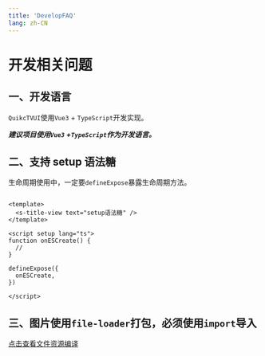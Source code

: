 ```yaml
---
title: 'DevelopFAQ'
lang: zh-CN
---
```


# 开发相关问题

## 一、开发语言

`QuikcTVUI`使用`Vue3` + `TypeScript`开发实现。

***建议项目使用`Vue3` +`TypeScript`作为开发语言。***

## 二、支持 setup 语法糖

生命周期使用中，一定要`defineExpose`暴露生命周期方法。

```vue

<template>
  <s-title-view text="setup语法糖" />
</template>

<script setup lang="ts">
function onESCreate() {
  //
}

defineExpose({
  onESCreate,
})

</script>

```

## 三、图片使用`file-loader`打包，必须使用`import`导入

[点击查看文件资源编译](/zh-CN/guide/compile/resource)
